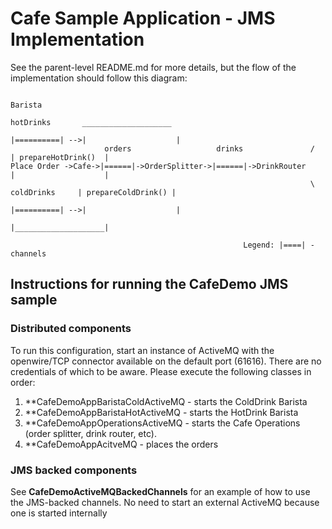 Cafe Sample Application - JMS Implementation
=======================

See the parent-level README.md for more details, but the flow of the implementation should follow this diagram:


	                                                                                          Barista
					                                                     hotDrinks       ____________________        
	                                                                    |==========| -->|                    |
	                     orders                   drinks               /                | prepareHotDrink()  |
	Place Order ->Cafe->|======|->OrderSplitter->|======|->DrinkRouter                  |                    |
	                                                                   \ coldDrinks     | prepareColdDrink() |
	                                                                    |==========| -->|                    |
	                                                                                    |____________________|
										
														Legend: |====| - channels


## Instructions for running the CafeDemo JMS sample

### Distributed components
To run this configuration, start an instance of ActiveMQ with the openwire/TCP connector available on the default port (61616). There are no credentials of which to be aware. Please execute the following classes in order:
   1. **CafeDemoAppBaristaColdActiveMQ - starts the ColdDrink Barista
   2. **CafeDemoAppBaristaHotActiveMQ  - starts the HotDrink Barista
   3. **CafeDemoAppOperationsActiveMQ  - starts the Cafe Operations (order splitter, drink router, etc).
   4. **CafeDemoAppAcitveMQ            - places the orders

### JMS backed components
See **CafeDemoActiveMQBackedChannels** for an example of how to use the JMS-backed channels. No need to start an external ActiveMQ because one is started internally